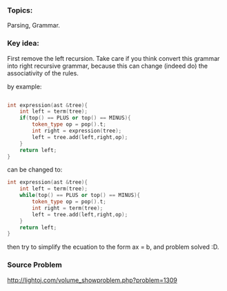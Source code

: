 ### Topics:

Parsing, Grammar.
    
### Key idea:

First remove the left recursion. Take care if you think convert this grammar into right recursive grammar, because this can change (indeed do) the associativity of the rules.

by example:

```cpp

int expression(ast &tree){
    int left = term(tree);
    if(top() == PLUS or top() == MINUS){
        token_type op = pop().t;
        int right = expression(tree);
        left = tree.add(left,right,op);
    }
    return left;
}
```

can be changed to:

```cpp
int expression(ast &tree){
    int left = term(tree);
    while(top() == PLUS or top() == MINUS){
        token_type op = pop().t;
        int right = term(tree);
        left = tree.add(left,right,op);
    }
    return left;
}
```

then try to simplify the ecuation to the form ax = b, and problem solved :D.
    
    
### Source Problem

http://lightoj.com/volume_showproblem.php?problem=1309
